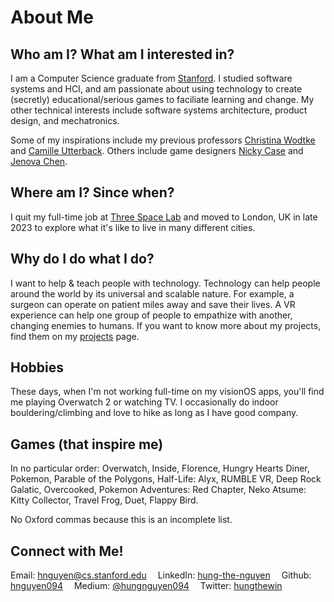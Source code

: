 # About Me

## Who am I? What am I interested in?

I am a Computer Science graduate from [Stanford](https://www.stanford.edu/). I studied software systems and HCI, and am passionate about using technology to create (secretly) educational/serious games to faciliate learning and change. My other technical interests include software systems architecture, product design, and mechatronics.

Some of my inspirations include my previous professors [Christina Wodtke](https://eleganthack.com/) and [Camille Utterback](http://camilleutterback.com/). Others include game designers [Nicky Case](https://ncase.me) and [Jenova Chen](http://jenovachen.info/).


## Where am I? Since when?

I quit my full-time job at [Three Space Lab](https://threespacelab.com/) and moved to London, UK in late 2023 to explore what it's like to live in many different cities.

## Why do I do what I do?

I want to help & teach people with technology.
Technology can help people around the world by its universal and scalable nature.
For example, a surgeon can operate on patient miles away and save their lives. A VR experience can help one group of people to empathize with another, changing enemies to humans. If you want to know more about my projects, find them on my [projects](index.html) page.

## Hobbies

These days, when I'm not working full-time on my visionOS apps, you'll find me playing Overwatch 2 or watching TV. I occasionally do indoor bouldering/climbing and love to hike as long as I have good company.

## Games (that inspire me)

In no particular order: Overwatch, Inside, Florence, Hungry Hearts Diner, Pokemon, Parable of the Polygons, Half-Life: Alyx, RUMBLE VR, Deep Rock Galatic, Overcooked, Pokemon Adventures: Red Chapter, Neko Atsume: Kitty Collector, Travel Frog, Duet, Flappy Bird. 

No Oxford commas because this is an incomplete list.

## Connect with Me!

Email: [hnguyen@cs.stanford.edu](mailto:hnguyen@cs.stanford.edu)  LinkedIn: [hung-the-nguyen](https://www.linkedin.com/in/hung-the-nguyen/)  Github: [hnguyen094](https://github.com/hnguyen094)  Medium: [@hungnguyen094](https://medium.com/@hungnguyen094)  Twitter: [hungthewin](https://twitter.com/hungthewin)

